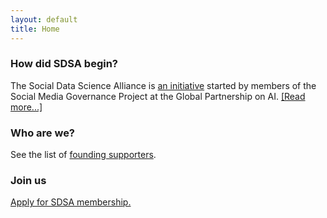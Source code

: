 ```yaml
---
layout: default
title: Home
---
```


<section id="features" class="features">
    <div class="feature">
        <h3>How did SDSA begin?</h3>
        <p>The Social Data Science Alliance is <a href="/history/">an initiative</a> started by members of the Social Media Governance Project at the Global Partnership on AI. <a href="/history/">[Read more...]</a></p>
    </div>
    <div class="feature">
        <h3>Who are we?</h3>
        <p>See the list of <a href="/members/">founding supporters</a>.</p>
    </div>
    <div class="feature">
        <h3>Join us</h3>
        <a href="/apply/" class="btn">Apply for SDSA membership.</a>
    </div>
</section>

